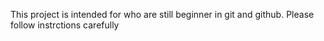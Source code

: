 This project is intended for who are still beginner in git and github.
Please follow instrctions carefully